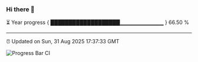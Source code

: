 ### Hi there 👋

⏳ Year progress { ███████████████████▁▁▁▁▁▁▁▁▁▁▁ } 66.50 %

---

⏰ Updated on Sun, 31 Aug 2025 17:37:33 GMT

![Progress Bar CI](https://github.com/IshwaranRudhara/GIT-ACTION/workflows/Progress%20Bar%20CI/badge.svg)
